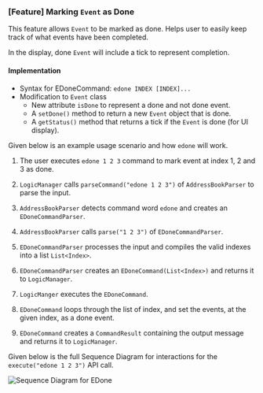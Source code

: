 ### [Feature] Marking `Event` as Done

This feature allows `Event` to be marked as done. Helps user to easily keep track of what events have been completed.

In the display, done `Event` will include a tick to represent completion.

#### Implementation
* Syntax for EDoneCommand: `edone INDEX [INDEX]...`
* Modification to `Event` class
    * New attribute `isDone` to represent a done and not done event.
    * A `setDone()` method to return a new `Event` object that is done.
    * A `getStatus()` method that returns a tick if the `Event` is done (for UI display).

Given below is an example usage scenario and how `edone` will work.

1. The user executes `edone 1 2 3` command to mark event at index 1, 2 and 3 as done.

2. `LogicManager` calls `parseCommand("edone 1 2 3")` of `AddressBookParser` to parse the input.

3. `AddressBookParser` detects command word `edone` and creates an `EDoneCommandParser`.

4. `AddressBookParser` calls `parse("1 2 3")` of `EDoneCommandParser`.

5. `EDoneCommandParser` processes the input and compiles the valid indexes into a list `List<Index>`.

6. `EDoneCommandParser` creates an `EDoneCommand(List<Index>)` and returns it to `LogicManager`.

7. `LogicManger` executes the `EDoneCommand`.

8. `EDoneCommand` loops through the list of index, and set the events, at the given index, as a done event.

9. `EDoneCommand` creates a `CommandResult` containing the output message and returns it to `LogicManager`.

Given below is the full Sequence Diagram for interactions for the `execute("edone 1 2 3")` API call.

![Sequence Diagram for EDone](images/EDoneSequenceDiagram.png)
